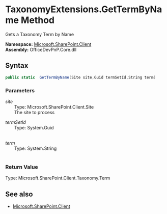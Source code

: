 # TaxonomyExtensions.GetTermByName Method  
Gets a Taxonomy Term by Name  

**Namespace:** [Microsoft.SharePoint.Client](Microsoft.SharePoint.Client.md)  
**Assembly:** OfficeDevPnP.Core.dll  
## Syntax
```C#
public static  GetTermByName(Site site,Guid termSetId,String term)
```
### Parameters
*site*  
&emsp;&emsp;Type: Microsoft.SharePoint.Client.Site  
&emsp;&emsp;The site to process  
  
*termSetId*  
&emsp;&emsp;Type: System.Guid  
&emsp;&emsp;  
  
*term*  
&emsp;&emsp;Type: System.String  
&emsp;&emsp;  
  
### Return Value
Type: Microsoft.SharePoint.Client.Taxonomy.Term  


## See also
- [Microsoft.SharePoint.Client](Microsoft.SharePoint.Client.md)
